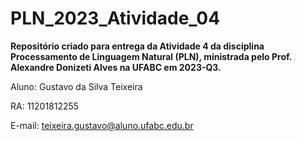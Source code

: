 # PLN_2023_Atividade_04

**Repositório criado para entrega da Atividade 4 da disciplina Processamento de Linguagem Natural (PLN), ministrada pelo Prof. Alexandre Donizeti Alves na UFABC em 2023-Q3.**

Aluno: Gustavo da Silva Teixeira

RA: 11201812255

E-mail: teixeira.gustavo@aluno.ufabc.edu.br
